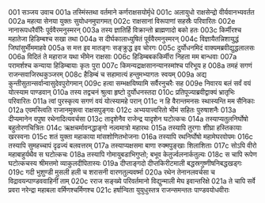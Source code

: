 001  सञ्जय उवाच
001a तस्मिंस्तथा वर्तमाने कर्णराक्षसयोर्मृधे
001c अलायुधो राक्षसेन्द्रो वीर्यवानभ्यवर्तत
002a महत्या सेनया युक्तः सुयोधनमुपागमत्
002c राक्षसानां विरूपाणां सहस्रैः परिवारितः
002e नानारूपधरैर्वीरैः पूर्ववैरमनुस्मरन्
003a तस्य ज्ञातिर्हि विक्रान्तो ब्राह्मणादो बको हतः
003c किर्मीरश्च महातेजा हिडिम्बश्च सखा तथा
004a स दीर्घकालाध्युषितं पूर्ववैरमनुस्मरन्
004c विज्ञायैतन्निशायुद्धं जिघांसुर्भीममाहवे
005a स मत्त इव मातङ्गः सङ्क्रुद्ध इव चोरगः
005c दुर्योधनमिदं वाक्यमब्रवीद्युद्धलालसः
006a विदितं ते महाराज यथा भीमेन राक्षसाः
006c हिडिम्बबककिर्मीरा निहता मम बान्धवाः
007a परामर्शश्च कन्याया हिडिम्बायाः कृतः पुरा
007c किमन्यद्राक्षसानन्यानस्मांश्च परिभूय ह
008a तमहं सगणं राजन्सवाजिरथकुञ्जरम्
008c हैडिम्बं च सहामात्यं हन्तुमभ्यागतः स्वयम्
009a अद्य कुन्तीसुतान्सर्वान्वासुदेवपुरोगमान्
009c हत्वा सम्भक्षयिष्यामि सर्वैरनुचरैः सह
009e निवारय बलं सर्वं वयं योत्स्याम पाण्डवान्
010a तस्य तद्वचनं श्रुत्वा हृष्टो दुर्योधनस्तदा
010c प्रतिपूज्याब्रवीद्वाक्यं भ्रातृभिः परिवारितः
011a त्वां पुरस्कृत्य सगणं वयं योत्स्यामहे परान्
011c न हि वैरान्तमनसः स्थास्यन्ति मम सैनिकाः
012a एवमस्त्विति राजानमुक्त्वा राक्षसपुङ्गवः
012c अभ्ययात्त्वरितो भीमं सहितः पुरुषाशनैः
013a दीप्यमानेन वपुषा रथेनादित्यवर्चसा
013c तादृशेनैव राजेन्द्र यादृशेन घटोत्कचः
014a तस्याप्यतुलनिर्घोषो बहुतोरणचित्रितः
014c ऋक्षचर्मावनद्धाङ्गो नल्वमात्रो महारथः
015a तस्यापि तुरगाः शीघ्रा हस्तिकायाः खरस्वनाः
015c शतं युक्ता महाकाया मांसशोणितभोजनाः
016a तस्यापि रथनिर्घोषो महामेघरवोपमः
016c तस्यापि सुमहच्चापं दृढज्यं बलवत्तरम्
017a तस्याप्यक्षसमा बाणा रुक्मपुङ्खाः शिलाशिताः
017c सोऽपि वीरो महाबाहुर्यथैव स घटोत्कचः
018a तस्यापि गोमायुबडाभिगुप्तो; बभूव केतुर्ज्वलनार्कतुल्यः
018c स चापि रूपेण घटोत्कचस्य श्रीमत्तमो व्याकुलदीपितास्यः
019a दीप्ताङ्गदो दीप्तकिरीटमाली बद्धस्रगुष्णीषनिबद्धखड्गः
019c गदी भुशुण्डी मुसली हली च शरासनी वारणतुल्यवर्ष्मा
020a रथेन तेनानलवर्चसा च विद्रावयन्पाण्डववाहिनीं ताम्
020c रराज सङ्ख्ये परिवर्तमानो विद्युन्माली मेघ इवान्तरिक्षे
021a ते चापि सर्वे प्रवरा नरेन्द्रा महाबला वर्मिणश्चर्मिणश्च
021c हर्षान्विता युयुधुस्तत्र राजन्समन्ततः पाण्डवयोधवीराः

